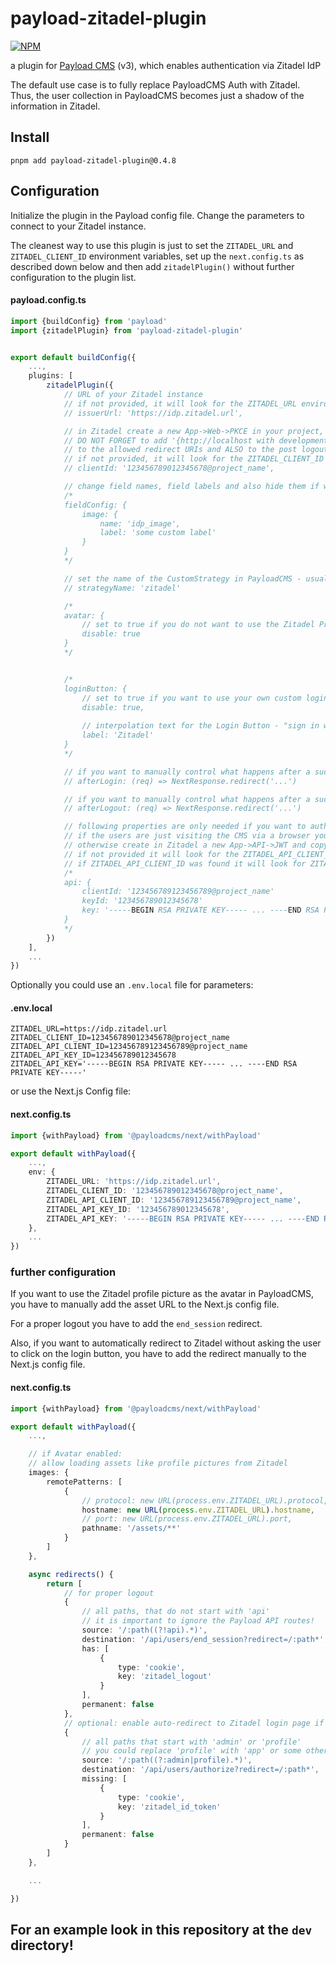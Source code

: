 # payload-zitadel-plugin

[![NPM](https://nodei.co/npm/payload-zitadel-plugin.png)](https://npmjs.org/package/payload-zitadel-plugin)

a plugin for [Payload CMS](https://payloadcms.com) (v3), which enables authentication via Zitadel IdP

The default use case is to fully replace PayloadCMS Auth with Zitadel.
Thus, the user collection in PayloadCMS becomes just a shadow of the information in Zitadel.

## Install

```shell
pnpm add payload-zitadel-plugin@0.4.8
```

## Configuration

Initialize the plugin in the Payload config file. Change the parameters to connect to your Zitadel instance.

The cleanest way to use this plugin is just to set the `ZITADEL_URL` and `ZITADEL_CLIENT_ID` environment variables,
set up the `next.config.ts` as described down below and then add `zitadelPlugin()` without further configuration to the
plugin list.

#### payload.config.ts

```typescript
import {buildConfig} from 'payload'
import {zitadelPlugin} from 'payload-zitadel-plugin'


export default buildConfig({
    ...,
    plugins: [
        zitadelPlugin({
            // URL of your Zitadel instance
            // if not provided, it will look for the ZITADEL_URL environment variable
            // issuerUrl: 'https://idp.zitadel.url',

            // in Zitadel create a new App->Web->PKCE in your project, then copy the Client ID
            // DO NOT FORGET to add '{http://localhost with development mode on or https://your-domain.tld}/api/users/callback'
            // to the allowed redirect URIs and ALSO to the post logout redirect URIs
            // if not provided, it will look for the ZITADEL_CLIENT_ID environment variable
            // clientId: '123456789012345678@project_name',

            // change field names, field labels and also hide them if wanted
            /* 
            fieldConfig: {
                image: {
                    name: 'idp_image',
                    label: 'some custom label'
                }
            }
            */

            // set the name of the CustomStrategy in PayloadCMS - usually not necessary
            // strategyName: 'zitadel'

            /* 
            avatar: {
                // set to true if you do not want to use the Zitadel Profile Picture as the Avatar
                disable: true
            }
            */


            /* 
            loginButton: {
                // set to true if you want to use your own custom login button
                disable: true,
                
                // interpolation text for the Login Button - "sign in with ..."
                label: 'Zitadel'
            }
            */

            // if you want to manually control what happens after a successful login
            // afterLogin: (req) => NextResponse.redirect('...')

            // if you want to manually control what happens after a successful logout
            // afterLogout: (req) => NextResponse.redirect('...')

            // following properties are only needed if you want to authenticate clients (e.g. a mobile app) for the API
            // if the users are just visiting the CMS via a browser you can ignore all of them
            // otherwise create in Zitadel a new App->API->JWT and copy the Client ID, Key ID and the Key itself
            // if not provided it will look for the ZITADEL_API_CLIENT_ID environment variable
            // if ZITADEL_API_CLIENT_ID was found it will look for ZITADEL_API_KEY_ID and ZITADEL_API_KEY
            /* 
            api: {
                clientId: '123456789123456789@project_name'
                keyId: '123456789012345678'
                key: '-----BEGIN RSA PRIVATE KEY----- ... ----END RSA PRIVATE KEY-----'
            }
            */
        })
    ],
    ...
})
```

Optionally you could use an `.env.local` file for parameters:

#### .env.local

```dotenv
ZITADEL_URL=https://idp.zitadel.url
ZITADEL_CLIENT_ID=123456789012345678@project_name
ZITADEL_API_CLIENT_ID=123456789123456789@project_name
ZITADEL_API_KEY_ID=123456789012345678
ZITADEL_API_KEY='-----BEGIN RSA PRIVATE KEY----- ... ----END RSA PRIVATE KEY-----'
```

or use the Next.js Config file:

#### next.config.ts

```typescript
import {withPayload} from '@payloadcms/next/withPayload'

export default withPayload({
    ...,
    env: {
        ZITADEL_URL: 'https://idp.zitadel.url',
        ZITADEL_CLIENT_ID: '123456789012345678@project_name',
        ZITADEL_API_CLIENT_ID: '123456789123456789@project_name',
        ZITADEL_API_KEY_ID: '123456789012345678',
        ZITADEL_API_KEY: '-----BEGIN RSA PRIVATE KEY----- ... ----END RSA PRIVATE KEY-----'
    },
    ...
})
```

### further configuration

If you want to use the Zitadel profile picture as the avatar in PayloadCMS,
you have to manually add the asset URL to the Next.js config file.

For a proper logout you have to add the `end_session` redirect.

Also, if you want to automatically redirect to Zitadel without asking the user to click on the login button,
you have to add the redirect manually to the Next.js config file.

#### next.config.ts

```typescript
import {withPayload} from '@payloadcms/next/withPayload'

export default withPayload({
    ...,

    // if Avatar enabled:
    // allow loading assets like profile pictures from Zitadel
    images: {
        remotePatterns: [
            {
                // protocol: new URL(process.env.ZITADEL_URL).protocol,
                hostname: new URL(process.env.ZITADEL_URL).hostname,
                // port: new URL(process.env.ZITADEL_URL).port,
                pathname: '/assets/**'
            }
        ]
    },

    async redirects() {
        return [
            // for proper logout
            {
                // all paths, that do not start with 'api'
                // it is important to ignore the Payload API routes!
                source: '/:path((?!api).*)',
                destination: '/api/users/end_session?redirect=/:path*',
                has: [
                    {
                        type: 'cookie',
                        key: 'zitadel_logout'
                    }
                ],
                permanent: false
            },
            // optional: enable auto-redirect to Zitadel login page if not logged in
            {
                // all paths that start with 'admin' or 'profile'
                // you could replace 'profile' with 'app' or some other protected route
                source: '/:path((?:admin|profile).*)',
                destination: '/api/users/authorize?redirect=/:path*',
                missing: [
                    {
                        type: 'cookie',
                        key: 'zitadel_id_token'
                    }
                ],
                permanent: false
            }
        ]
    },

    ...

})
```

## For an example look in this repository at the `dev` directory!